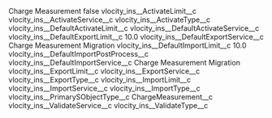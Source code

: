 <?xml version="1.0" encoding="UTF-8"?>
<CustomMetadata xmlns="http://soap.sforce.com/2006/04/metadata" xmlns:xsi="http://www.w3.org/2001/XMLSchema-instance" xmlns:xsd="http://www.w3.org/2001/XMLSchema">
    <label>Charge Measurement</label>
    <protected>false</protected>
    <values>
        <field>vlocity_ins__ActivateLimit__c</field>
        <value xsi:nil="true"/>
    </values>
    <values>
        <field>vlocity_ins__ActivateService__c</field>
        <value xsi:nil="true"/>
    </values>
    <values>
        <field>vlocity_ins__ActivateType__c</field>
        <value xsi:nil="true"/>
    </values>
    <values>
        <field>vlocity_ins__DefaultActivateLimit__c</field>
        <value xsi:nil="true"/>
    </values>
    <values>
        <field>vlocity_ins__DefaultActivateService__c</field>
        <value xsi:nil="true"/>
    </values>
    <values>
        <field>vlocity_ins__DefaultExportLimit__c</field>
        <value xsi:type="xsd:double">10.0</value>
    </values>
    <values>
        <field>vlocity_ins__DefaultExportService__c</field>
        <value xsi:type="xsd:string">Charge Measurement Migration</value>
    </values>
    <values>
        <field>vlocity_ins__DefaultImportLimit__c</field>
        <value xsi:type="xsd:double">10.0</value>
    </values>
    <values>
        <field>vlocity_ins__DefaultImportPostProcess__c</field>
        <value xsi:nil="true"/>
    </values>
    <values>
        <field>vlocity_ins__DefaultImportService__c</field>
        <value xsi:type="xsd:string">Charge Measurement Migration</value>
    </values>
    <values>
        <field>vlocity_ins__ExportLimit__c</field>
        <value xsi:nil="true"/>
    </values>
    <values>
        <field>vlocity_ins__ExportService__c</field>
        <value xsi:nil="true"/>
    </values>
    <values>
        <field>vlocity_ins__ExportType__c</field>
        <value xsi:nil="true"/>
    </values>
    <values>
        <field>vlocity_ins__ImportLimit__c</field>
        <value xsi:nil="true"/>
    </values>
    <values>
        <field>vlocity_ins__ImportService__c</field>
        <value xsi:nil="true"/>
    </values>
    <values>
        <field>vlocity_ins__ImportType__c</field>
        <value xsi:nil="true"/>
    </values>
    <values>
        <field>vlocity_ins__PrimarySObjectType__c</field>
        <value xsi:type="xsd:string">ChargeMeasurement__c</value>
    </values>
    <values>
        <field>vlocity_ins__ValidateService__c</field>
        <value xsi:nil="true"/>
    </values>
    <values>
        <field>vlocity_ins__ValidateType__c</field>
        <value xsi:nil="true"/>
    </values>
</CustomMetadata>
